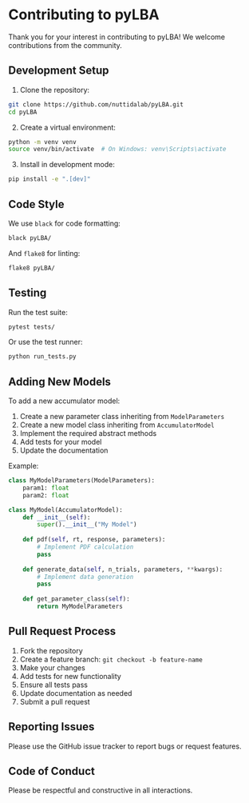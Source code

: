 # Contributing to pyLBA

Thank you for your interest in contributing to pyLBA! We welcome contributions from the community.

## Development Setup

1. Clone the repository:
```bash
git clone https://github.com/nuttidalab/pyLBA.git
cd pyLBA
```

2. Create a virtual environment:
```bash
python -m venv venv
source venv/bin/activate  # On Windows: venv\Scripts\activate
```

3. Install in development mode:
```bash
pip install -e ".[dev]"
```

## Code Style

We use `black` for code formatting:
```bash
black pyLBA/
```

And `flake8` for linting:
```bash
flake8 pyLBA/
```

## Testing

Run the test suite:
```bash
pytest tests/
```

Or use the test runner:
```bash
python run_tests.py
```

## Adding New Models

To add a new accumulator model:

1. Create a new parameter class inheriting from `ModelParameters`
2. Create a new model class inheriting from `AccumulatorModel`
3. Implement the required abstract methods
4. Add tests for your model
5. Update the documentation

Example:
```python
class MyModelParameters(ModelParameters):
    param1: float
    param2: float

class MyModel(AccumulatorModel):
    def __init__(self):
        super().__init__("My Model")
    
    def pdf(self, rt, response, parameters):
        # Implement PDF calculation
        pass
    
    def generate_data(self, n_trials, parameters, **kwargs):
        # Implement data generation
        pass
    
    def get_parameter_class(self):
        return MyModelParameters
```

## Pull Request Process

1. Fork the repository
2. Create a feature branch: `git checkout -b feature-name`
3. Make your changes
4. Add tests for new functionality
5. Ensure all tests pass
6. Update documentation as needed
7. Submit a pull request

## Reporting Issues

Please use the GitHub issue tracker to report bugs or request features.

## Code of Conduct

Please be respectful and constructive in all interactions.
